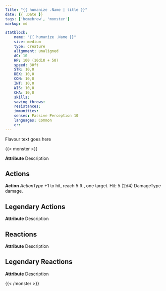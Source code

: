 ```yaml
---
Title: "{{ humanize .Name | title }}"
date: {{ .Date }}
tags: ['homebrew', 'monster']
markup: md

statblock:
    name: "{{ humanize .Name }}"
    size: medium
    type: creature
    alignment: unaligned
    AC: 10
    HP: 100 (10d10 + 50)
    speed: 30ft
    STR: 10,0
    DEX: 10,0
    CON: 10,0
    INT: 10,0
    WIS: 10,0
    CHA: 10,0
    skills:
    saving_throws:
    resistances:
    immunities:
    senses: Passive Perception 10
    languages: Common
    cr:
---
```


Flavour text goes here

{{< monster >}}

**Attribute** Description

## Actions

**Action** *ActionType* +1 to hit, reach 5 ft., one target. Hit: 5 (2d4) DamageType damage.

## Legendary Actions

**Attribute** Description

## Reactions

**Attribute** Description

## Legendary Reactions

**Attribute** Description

{{< /monster >}}
